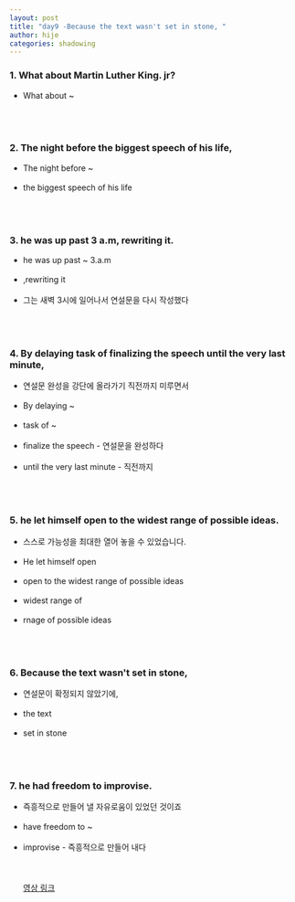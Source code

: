 ```yaml
---
layout: post
title: "day9 -Because the text wasn't set in stone, "
author: hije
categories: shadowing
---
```

### 1. What about Martin Luther King. jr?
* What about ~<br/><br/><br/><br/>

### 2. The night before the biggest speech of his life,
* The night before ~<br/><br/>
* the biggest speech of his life<br/><br/><br/><br/>

### 3. he was up past 3 a.m, rewriting it.
* he was up past ~ 3.a.m<br/><br/>
* ,rewriting it<br/><br/>
* 그는 새벽 3시에 일어나서 연설문을 다시 작성했다<br/><br/><br/><br/>

### 4. By delaying task of finalizing the speech until the very last minute,
* 연설문 완성을 강단에 올라가기 직전까지 미루면서<br/><br/>
* By delaying ~<br/><br/>
* task of ~<br/><br/>
* finalize the speech - 연설문을 완성하다<br/><br/>
* until the very last minute - 직전까지<br/><br/><br/><br/>

### 5. he let himself open to the widest range of possible ideas.
* 스스로 가능성을 최대한 열어 놓을 수 있었습니다.<br/><br/>
* He let himself open<br/><br/>
* open to the widest range of possible ideas<br/><br/>
* widest range of <br/><br/>
* rnage of possible ideas<br/><br/><br/><br/>

### 6. Because the text wasn't set in stone,
* 연설문이 확정되지 않았기에,<br/><br/>
* the text<br/><br/>
* set in stone<br/><br/><br/><br/>

### 7. he had freedom to improvise.
* 즉흥적으로 만들어 낼 자유로움이 있었던 것이죠<br/><br/>
* have freedom to ~<br/><br/>
* improvise - 즉흥적으로 만들어 내다
<br/><br/>
<br/><br/>
[영상 링크](https://www.youtube.com/watch?v=y5K1kMx-sks&t=372s)
